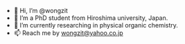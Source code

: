 - 👋 Hi, I’m @wongzit
- 👀 I’m a PhD student from Hiroshima university, Japan.
- 🌱 I’m currently researching in physical organic chemistry.
- 📫 Reach me by wongzit@yahoo.co.jp
